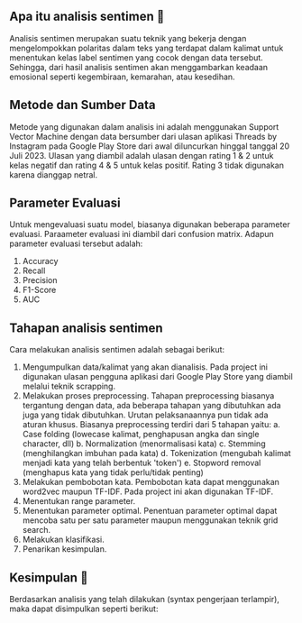 ## Apa itu analisis sentimen 🤔
Analisis sentimen merupakan suatu teknik yang bekerja dengan mengelompokkan polaritas dalam teks yang terdapat dalam kalimat untuk menentukan kelas label sentimen yang cocok dengan data tersebut. Sehingga, dari hasil analisis sentimen akan menggambarkan keadaan emosional seperti kegembiraan, kemarahan, atau kesedihan.

## Metode dan Sumber Data 
Metode yang digunakan dalam analisis ini adalah menggunakan Support Vector Machine dengan data bersumber dari ulasan aplikasi Threads by Instagram pada Google Play Store dari awal diluncurkan hinggal tanggal 20 Juli 2023. Ulasan yang diambil adalah ulasan dengan rating 1 & 2 untuk kelas negatif dan rating 4 & 5 untuk kelas positif. Rating 3 tidak digunakan karena dianggap netral.

## Parameter Evaluasi
Untuk mengevaluasi suatu model, biasanya digunakan beberapa parameter evaluasi. Paraameter evaluasi ini diambil dari confusion matrix. Adapun parameter evaluasi tersebut adalah:
1. Accuracy
2. Recall
3. Precision
4. F1-Score
5. AUC
   
## Tahapan analisis sentimen
Cara melakukan analisis sentimen adalah sebagai berikut:
1. Mengumpulkan data/kalimat yang akan dianalisis. Pada project ini digunakan ulasan pengguna aplikasi dari Google Play Store yang diambil melalui teknik scrapping.
2. Melakukan proses preprocessing. Tahapan preprocessing biasanya tergantung dengan data, ada beberapa tahapan yang dibutuhkan ada juga yang tidak dibutuhkan. Urutan pelaksanaannya pun tidak ada aturan khusus. Biasanya preprocessing terdiri dari 5 tahapan yaitu:
   a. Case folding (lowecase kalimat, penghapusan angka dan single character, dll)
   b. Normalization (menormalisasi kata)
   c. Stemming (menghilangkan imbuhan pada kata)
   d. Tokenization (mengubah kalimat menjadi kata yang telah berbentuk 'token')
   e. Stopword removal (menghapus kata yang tidak perlu/tidak penting)
3. Melakukan pembobotan kata. Pembobotan kata dapat menggunakan word2vec maupun TF-IDF. Pada project ini akan digunakan TF-IDF.
4. Menentukan range parameter.
5. Menentukan parameter optimal. Penentuan parameter optimal dapat mencoba satu per satu parameter maupun menggunakan teknik grid search.
6. Melakukan klasifikasi.
7. Penarikan kesimpulan.

## Kesimpulan 📃
Berdasarkan analisis yang telah dilakukan (syntax pengerjaan terlampir), maka dapat disimpulkan seperti berikut:


